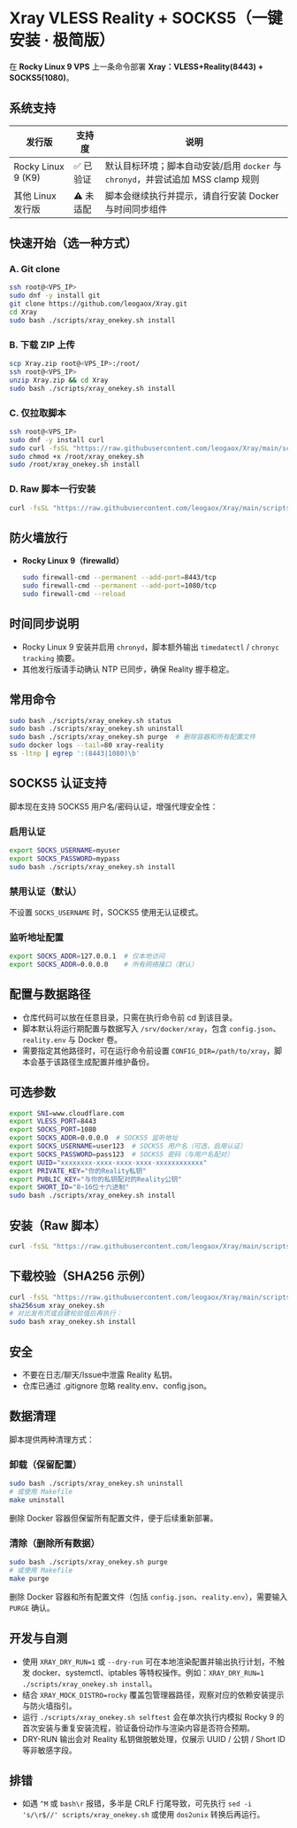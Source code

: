 # Xray VLESS Reality + SOCKS5（一键安装 · 极简版）

在 **Rocky Linux 9 VPS** 上一条命令部署 **Xray：VLESS+Reality(8443) + SOCKS5(1080)**。

## 系统支持
| 发行版                 | 支持度 | 说明 |
|------------------------|--------|------|
| Rocky Linux 9 (K9)     | ✅ 已验证 | 默认目标环境；脚本自动安装/启用 `docker` 与 `chronyd`，并尝试追加 MSS clamp 规则 |
| 其他 Linux 发行版      | ⚠️ 未适配 | 脚本会继续执行并提示，请自行安装 Docker 与时间同步组件 |

## 快速开始（选一种方式）

### A. Git clone
```bash
ssh root@<VPS_IP>
sudo dnf -y install git
git clone https://github.com/leogaox/Xray.git
cd Xray
sudo bash ./scripts/xray_onekey.sh install
```

### B. 下载 ZIP 上传
```bash
scp Xray.zip root@<VPS_IP>:/root/
ssh root@<VPS_IP>
unzip Xray.zip && cd Xray
sudo bash ./scripts/xray_onekey.sh install
```

### C. 仅拉取脚本
```bash
ssh root@<VPS_IP>
sudo dnf -y install curl
sudo curl -fsSL "https://raw.githubusercontent.com/leogaox/Xray/main/scripts/xray_onekey.sh" -o /root/xray_onekey.sh
sudo chmod +x /root/xray_onekey.sh
sudo /root/xray_onekey.sh install
```

### D. Raw 脚本一行安装
```bash
curl -fsSL "https://raw.githubusercontent.com/leogaox/Xray/main/scripts/xray_onekey.sh" | sudo bash -s -- install
```

## 防火墙放行
- **Rocky Linux 9（firewalld）**
  ```bash
  sudo firewall-cmd --permanent --add-port=8443/tcp
  sudo firewall-cmd --permanent --add-port=1080/tcp
  sudo firewall-cmd --reload
  ```

## 时间同步说明
- Rocky Linux 9 安装并启用 `chronyd`，脚本额外输出 `timedatectl` / `chronyc tracking` 摘要。
- 其他发行版请手动确认 NTP 已同步，确保 Reality 握手稳定。

## 常用命令
```bash
sudo bash ./scripts/xray_onekey.sh status
sudo bash ./scripts/xray_onekey.sh uninstall
sudo bash ./scripts/xray_onekey.sh purge  # 删除容器和所有配置文件
sudo docker logs --tail=80 xray-reality
ss -ltnp | egrep ':(8443|1080)\b'
```

## SOCKS5 认证支持
脚本现在支持 SOCKS5 用户名/密码认证，增强代理安全性：

### 启用认证
```bash
export SOCKS_USERNAME=myuser
export SOCKS_PASSWORD=mypass
sudo bash ./scripts/xray_onekey.sh install
```

### 禁用认证（默认）
不设置 `SOCKS_USERNAME` 时，SOCKS5 使用无认证模式。

### 监听地址配置
```bash
export SOCKS_ADDR=127.0.0.1  # 仅本地访问
export SOCKS_ADDR=0.0.0.0    # 所有网络接口（默认）
```

## 配置与数据路径
- 仓库代码可以放在任意目录，只需在执行命令前 cd 到该目录。
- 脚本默认将运行期配置与数据写入 `/srv/docker/xray`，包含 `config.json`、`reality.env` 与 Docker 卷。
- 需要指定其他路径时，可在运行命令前设置 `CONFIG_DIR=/path/to/xray`，脚本会基于该路径生成配置并维护备份。

## 可选参数
```bash
export SNI=www.cloudflare.com
export VLESS_PORT=8443
export SOCKS_PORT=1080
export SOCKS_ADDR=0.0.0.0  # SOCKS5 监听地址
export SOCKS_USERNAME=user123  # SOCKS5 用户名（可选，启用认证）
export SOCKS_PASSWORD=pass123  # SOCKS5 密码（与用户名配对）
export UUID="xxxxxxxx-xxxx-xxxx-xxxx-xxxxxxxxxxxx"
export PRIVATE_KEY="你的Reality私钥"
export PUBLIC_KEY="与你的私钥配对的Reality公钥"
export SHORT_ID="8~16位十六进制"
sudo bash ./scripts/xray_onekey.sh install
```

## 安装（Raw 脚本）
```bash
curl -fsSL "https://raw.githubusercontent.com/leogaox/Xray/main/scripts/xray_onekey.sh" | sudo bash -s -- install
```

## 下载校验（SHA256 示例）
```bash
curl -fsSL "https://raw.githubusercontent.com/leogaox/Xray/main/scripts/xray_onekey.sh" -o xray_onekey.sh
sha256sum xray_onekey.sh
# 对比发布页或自建校验值后再执行：
sudo bash xray_onekey.sh install
```

## 安全
- 不要在日志/聊天/Issue中泄露 Reality 私钥。
- 仓库已通过 .gitignore 忽略 reality.env、config.json。


## 数据清理
脚本提供两种清理方式：

### 卸载（保留配置）
```bash
sudo bash ./scripts/xray_onekey.sh uninstall
# 或使用 Makefile
make uninstall
```
删除 Docker 容器但保留所有配置文件，便于后续重新部署。

### 清除（删除所有数据）
```bash
sudo bash ./scripts/xray_onekey.sh purge
# 或使用 Makefile
make purge
```
删除 Docker 容器和所有配置文件（包括 `config.json`、`reality.env`），需要输入 `PURGE` 确认。

## 开发与自测
- 使用 `XRAY_DRY_RUN=1` 或 `--dry-run` 可在本地渲染配置并输出执行计划，不触发 docker、systemctl、iptables 等特权操作。例如：`XRAY_DRY_RUN=1 ./scripts/xray_onekey.sh install`。
- 结合 `XRAY_MOCK_DISTRO=rocky` 覆盖包管理器路径，观察对应的依赖安装提示与防火墙指引。
- 运行 `./scripts/xray_onekey.sh selftest` 会在单次执行内模拟 Rocky 9 的首次安装与重复安装流程，验证备份动作与渲染内容是否符合预期。
- DRY-RUN 输出会对 Reality 私钥做脱敏处理，仅展示 UUID / 公钥 / Short ID 等非敏感字段。

## 排错
- 如遇 `^M` 或 `bash\r` 报错，多半是 CRLF 行尾导致，可先执行 `sed -i 's/\r$//' scripts/xray_onekey.sh` 或使用 `dos2unix` 转换后再运行。

